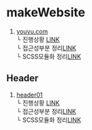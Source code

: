 # makeWebsite

1. [youyu.com](youyu.com)<br>
    └ 진행상황 [LINK](youyu.com/WORKS.md)<br>
    └ 접근성부분 정리[LINK](youyu.com/ACCESSIBILITY.md)<br>
    └ SCSS모듈화 정리[LINK](youyu.com/SCSS_VIEW_MODULES.md)<br>
    

## Header
 1. [header01](header)<br>
       └ 진행상황 [LINK](Header/Header01/WORKS.md)<br>
       └ 접근성부분 정리[LINK](Header/Header01/ACCESSIBILITY.md)<br>
       └ SCSS모듈화 정리[LINK](Header/Header01/SCSS_VIEW_MODULES.md)<br>